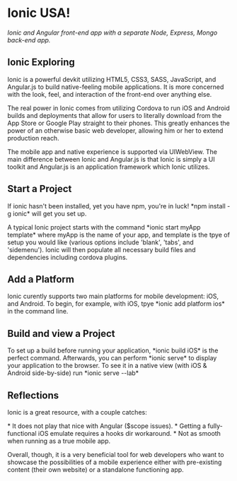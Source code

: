 # Ionic USA!
*Ionic and Angular front-end app with a separate Node, Express, Mongo back-end app.*

<h2>Ionic Exploring</h2>
<p>Ionic is a powerful devkit utilizing HTML5, CSS3, SASS, JavaScript, and Angular.js to build native-feeling mobile applications. It is more concerned with the look, feel, and interaction of the front-end over anything else.</p>
<p>The real power in Ionic comes from utilizing Cordova to run iOS and Android builds and deployments that allow for users to literally download from the App Store or Google Play straight to their phones. This greatly enhances the power of an otherwise basic web developer, allowing him or her to extend production reach.</p>
<p>The mobile app and native experience is supported via UIWebView. The main difference between Ionic and Angular.js is that Ionic is simply a UI toolkit and Angular.js is an application framework which Ionic utilizes.</p>

<h2>Start a Project</h2>
<p>If ionic hasn't been installed, yet you have npm, you're in luck! *npm install -g ionic* will get you set up.</p>
<p>A typical Ionic project starts with the command *ionic start myApp template* where myApp is the name of your app, and template is the tpye of setup you would like (various options include 'blank', 'tabs', and 'sidemenu'). Ionic will then populate all necessary build files and dependencies including cordova plugins.</p>
<h2>Add a Platform</h2>
<p>Ionic curently supports two main platforms for mobile development: iOS, and Android. To begin, for example, with iOS, tpye *ionic add platform ios* in the command line.
<h2>Build and view a Project</h2>
<p>To set up a build before running your application, *ionic build iOS* is the perfect command. Afterwards, you can perform *ionic serve* to display your application to the browser. To see it in a native view (with iOS & Android side-by-side) run *ionic serve --lab*</p>
<h2>Reflections</h2>
<p>Ionic is a great resource, with a couple catches:</p>
* It does not play that nice with Angular ($scope issues).
* Getting a fully-functional iOS emulate requires a hooks dir workaround.
* Not as smooth when running as a true mobile app.
<p>Overall, though, it is a very beneficial tool for web developers who want to showcase the possibilities of a mobile experience either with pre-existing content (their own website) or a standalone functioning app.</p>
